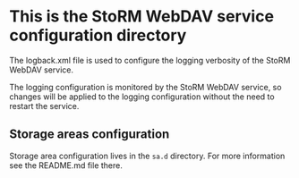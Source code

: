 # This is the StoRM WebDAV service configuration directory

The logback.xml file is used to configure the logging verbosity of the StoRM
WebDAV service.

The logging configuration is monitored by the StoRM WebDAV service, so changes
will be applied to the logging configuration without the need to restart the
service.

## Storage areas configuration

Storage area configuration lives in the `sa.d` directory.
For more information see the README.md file there.
